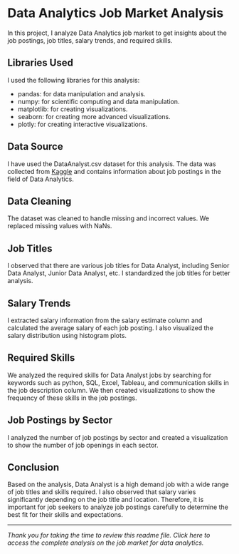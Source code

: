# Data Analytics Job Market Analysis

In this project, I analyze Data Analytics job market to get insights about the job postings, job titles, salary trends, and required skills.

## Libraries Used

I used the following libraries for this analysis:

- pandas: for data manipulation and analysis.
- numpy: for scientific computing and data manipulation.
- matplotlib: for creating visualizations.
- seaborn: for creating more advanced visualizations.
- plotly: for creating interactive visualizations.

## Data Source 

I have used the DataAnalyst.csv dataset for this analysis. The data was collected from [Kaggle](https://www.kaggle.com/datasets/andrewmvd/data-analyst-jobs) and contains information about job postings in the field of Data Analytics.

## Data Cleaning

The dataset was cleaned to handle missing and incorrect values. We replaced missing values with NaNs.

## Job Titles

I observed that there are various job titles for Data Analyst, including Senior Data Analyst, Junior Data Analyst, etc. I standardized the job titles for better analysis.

## Salary Trends

I extracted salary information from the salary estimate column and calculated the average salary of each job posting. I also visualized the salary distribution using histogram plots.

## Required Skills

We analyzed the required skills for Data Analyst jobs by searching for keywords such as python, SQL, Excel, Tableau, and communication skills in the job description column. We then created visualizations to show the frequency of these skills in the job postings.


## Job Postings by Sector

I analyzed the number of job postings by sector and created a visualization to show the number of job openings in each sector.


## Conclusion

Based on the analysis, Data Analyst is a high demand job with a wide range of job titles and skills required. I also observed that salary varies significantly depending on the job title and location. Therefore, it is important for job seekers to analyze job postings carefully to determine the best fit for their skills and expectations.

---

*Thank you for taking the time to review this readme file. Click here to access the complete analysis on the job market for data analytics.*
